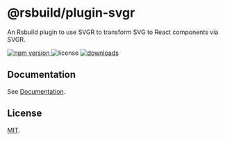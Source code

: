 # @rsbuild/plugin-svgr

An Rsbuild plugin to use SVGR to transform SVG to React components via SVGR.

<p>
  <a href="https://npmjs.com/package/@rsbuild/plugin-svgr">
   <img src="https://img.shields.io/npm/v/@rsbuild/plugin-svgr?style=flat-square&colorA=564341&colorB=EDED91" alt="npm version" />
  </a>
  <img src="https://img.shields.io/badge/License-MIT-blue.svg?style=flat-square&colorA=564341&colorB=EDED91" alt="license" />
  <a href="https://npmcharts.com/compare/@rsbuild/plugin-svgr?minimal=true"><img src="https://img.shields.io/npm/dm/@rsbuild/plugin-svgr.svg?style=flat-square&colorA=564341&colorB=EDED91" alt="downloads" /></a>
</p>

## Documentation

See [Documentation](https://rsbuild.dev/plugins/list/plugin-svgr).

## License

[MIT](https://github.com/web-infra-dev/rsbuild/blob/main/LICENSE).
